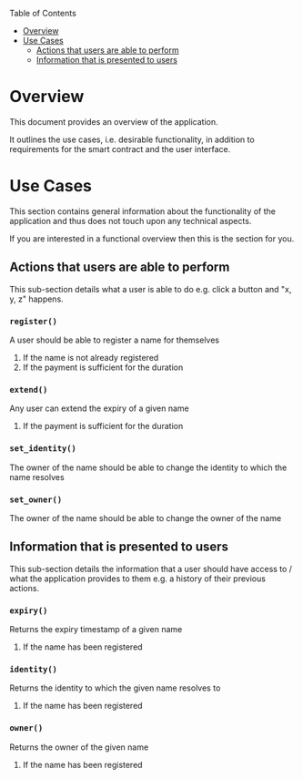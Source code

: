 Table of Contents
- [Overview](#overview)
- [Use Cases](#use-cases)
  - [Actions that users are able to perform](#actions-that-users-are-able-to-perform)
  - [Information that is presented to users](#information-that-is-presented-to-users)

# Overview

This document provides an overview of the application.

It outlines the use cases, i.e. desirable functionality, in addition to requirements for the smart contract and the user interface.

# Use Cases

This section contains general information about the functionality of the application and thus does not touch upon any technical aspects.

If you are interested in a functional overview then this is the section for you.

## Actions that users are able to perform

This sub-section details what a user is able to do e.g. click a button and "x, y, z" happens.

### `register()`

A user should be able to register a name for themselves

1. If the name is not already registered
2. If the payment is sufficient for the duration

### `extend()`

Any user can extend the expiry of a given name

1. If the payment is sufficient for the duration

### `set_identity()`

The owner of the name should be able to change the identity to which the name resolves

### `set_owner()`

The owner of the name should be able to change the owner of the name

## Information that is presented to users

This sub-section details the information that a user should have access to / what the application provides to them e.g. a history of their previous actions.

### `expiry()`

Returns the expiry timestamp of a given name

1. If the name has been registered

### `identity()`

Returns the identity to which the given name resolves to

1. If the name has been registered

### `owner()`

Returns the owner of the given name

1. If the name has been registered